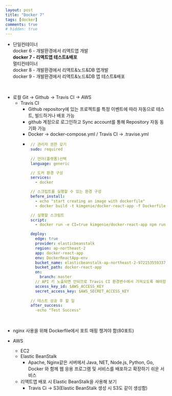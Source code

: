 ```yaml
---
layout: post
title: "Docker 7"
tags: [docker]
comments: true
# hidden: true
---
```

* 
  단일컨테이너  
  docker 6 - 개발환경에서 리액트앱 개발  
  **docker 7 - 리액트앱 테스트&배포**  
  멀티컨테이너  
  docker 8 - 개발환경에서 리액트&노드&DB 앱개발  
  docker 9 - 개발환경에서 리액트&노드&DB 앱 테스트&배포    
<br/>

* 로컬 Git -> Github -> Travis CI -> AWS  
  * Travis CI
    * Github repository에 있는 프로젝트를 특정 이벤트에 따라 자동으로 테스트, 빌드하거나 배포 가능  
    * github 계정으로 로그인하고 Sync account를 통해 Repository 자동 동기화 가능
    * Docker -> docker-compose.yml / Travis CI -> .travise.yml
    *  ```yml
        // 관리자 권한 갖기
        sudo: required
        
        // 언어(플랫폼)선택
        language: generic

        // 도커 환경 구성
        services:
          - docker

        // 스크립트를 실행할 수 있는 환경 구성
        before_install:
          - echo "start creating an image with dockerfile"
          - docker build -t kimgenie/docker-react-app -f Dockerfile.dev .

        // 실행할 스크림트
        script: 
          - docker run -e CI=true kimgenie/docker-react-app npm run test -- --coverage

        deploy:
          edge: true
          provider: elasticbeanstalk
          region: ap-northeast-2
          app: docker-react-app
          env: DockerReactApp-env
          bucket_name: elasticbeanstalk-ap-northeast-2-972153559337
          bucket_path: docker-react-app
          on:
            branch: master
          // API 키 노출되면 안되므로 Travis CI 환경변수에서 가져오도록 해야함
          access_key_id: $AWS_ACCESS_KEY
          secret_access_key: $AWS_SECRET_ACCESS_KEY
        
        // 테스트 성공 후 할 일
        after_success:
          -echo "Test Success"
        ```  
<br/>

* nginx 사용을 위해 Dockerfile에서 포트 매핑 챙겨야 함(80포트)

* AWS
  * EC2
  * Elastic BeanStalk
    * Apache, Nginx같은 서버에서 Java, NET, Node.js, Python, Go, Docker 와 함께 웹 응용 프로그램 및 서비스를 배포하고 확장하기 쉬운 서비스  
  * 리액트앱 배포 시 Elastic BeanStalk을 사용해 보기
    * Travis Ci -> S3(Elastic BeanStalk 생성 시 S3도 같이 생성함)